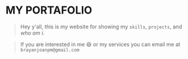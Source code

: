 # MY PORTAFOLIO

> Hey y'all, this is my website for showing my `skills`, `projects`, and *who am i*.

> If you are interested in me 😄 or my services you can email me at `brayanjoanpm@gmail.com`
